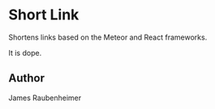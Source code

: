 # Short Link

Shortens links based on the Meteor and React frameworks.

It is dope.

## Author
James Raubenheimer
